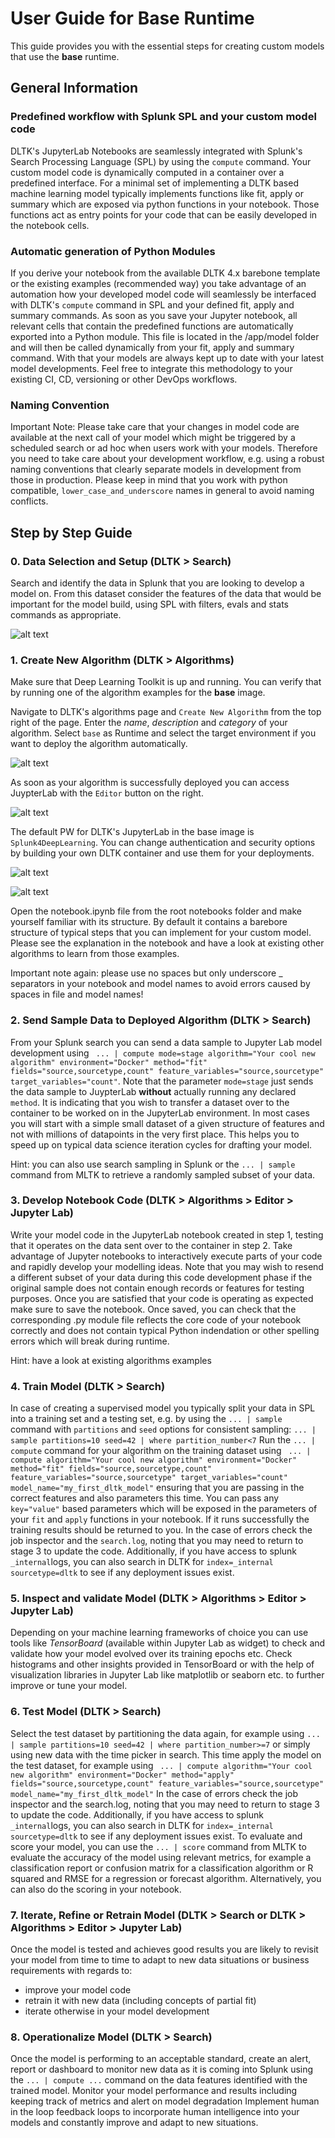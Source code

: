 # User Guide for Base Runtime 

This guide provides you with the essential steps for creating custom models that use the **base** runtime.

## General Information
### Predefined workflow with Splunk SPL and your custom model code
DLTK's JupyterLab Notebooks are seamlessly integrated with Splunk's Search Processing Language (SPL) by using the `compute` command. Your custom model code is dynamically computed in a container over a predefined interface. For a minimal set of implementing a DLTK based machine learning model typically implements functions like fit, apply or summary which are exposed via python functions in your notebook. Those functions act as entry points for your code that can be easily developed in the notebook cells.

### Automatic generation of Python Modules
If you derive your notebook from the available DLTK 4.x barebone template or the existing examples (recommended way) you take advantage of an automation how your developed model code will seamlessly be interfaced with DLTK's `compute` command in SPL and your defined fit, apply and summary commands. As soon as you save your Jupyter notebook, all relevant cells that contain the predefined functions are automatically exported into a Python module. This file is located in the /app/model folder and will then be called dynamically from your fit, apply and summary command. With that your models are always kept up to date with your latest model developments. Feel free to integrate this methodology to your existing CI, CD, versioning or other DevOps workflows.

### Naming Convention
Important Note: Please take care that your changes in model code are available at the next call of your model which might be triggered by a scheduled search or ad hoc when users work with your models. Therefore you need to take care about your development workflow, e.g. using a robust naming conventions that clearly separate models in development from those in production. Please keep in mind that you work with python compatible, `lower_case_and_underscore` names in general to avoid naming conflicts. 

## Step by Step Guide

### 0. Data Selection and Setup (DLTK > Search)
Search and identify the data in Splunk that you are looking to develop a model on.
From this dataset consider the features of the data that would be important for the model build, using SPL with filters, evals and stats commands as appropriate.

![alt text](./images/0_search.png "Step 0: search for data in Splunk")

### 1. Create New Algorithm (DLTK > Algorithms)
Make sure that Deep Learning Toolkit is up and running. You can verify that by running one of the algorithm examples for the **base** image.

Navigate to DLTK's algorithms page and `Create New Algorithm` from the top right of the page. Enter the *name*, *description* and *category* of your algorithm. Select `base` as Runtime and select the target environment if you want to deploy the algorithm automatically.

![alt text](./images/1_create_algorithm.png "Step 1.1: create algorithm in DLTK")

As soon as your algorithm is successfully deployed you can access JuypterLab with the `Editor` button on the right.

![alt text](./images/1_deployed_editor.png "Step 1.2: access editor of the deployed algorithm")

The default PW for DLTK's JupyterLab in the base image is `Splunk4DeepLearning`. You can change authentication and security options by building your own DLTK container and use them for your deployments.

![alt text](./images/1_juypter_login.png "Step 1.3: login to Juypter Lab")

![alt text](./images/1_juypter_lab.png "Step 1.4: open predefined juypter lab notebook for your algorithm")

Open the notebook.ipynb file from the root notebooks folder and make yourself familiar with its structure. By default it contains a barebore structure of typical steps that you can implement for your custom model. Please see the explanation in the notebook and have a look at existing other algorithms to learn from those examples.

Important note again: please use no spaces but only underscore _ separators in your notebook and model names to avoid errors caused by spaces in file and model names!

### 2. Send Sample Data to Deployed Algorithm (DLTK > Search)
From your Splunk search you can send a data sample to Jupyter Lab model development using ` ... | compute mode=stage algorithm="Your cool new algorithm" environment="Docker" method="fit" fields="source,sourcetype,count" feature_variables="source,sourcetype" target_variables="count"`. Note that the parameter `mode=stage` just sends the data sample to JuypterLab **without** actually running any declared `method`. It is indicating that you wish to transfer a dataset over to the container to be worked on in the JupyterLab environment. In most cases you will start with a simple small dataset of a given structure of features and not with millions of datapoints in the very first place. This helps you to speed up on typical data science iteration cycles for drafting your model.

Hint: you can also use search sampling in Splunk or the `... | sample` command from MLTK to retrieve a randomly sampled subset of your data.

### 3. Develop Notebook Code (DLTK > Algorithms > Editor > Jupyter Lab)
Write your model code in the JupyterLab notebook created in step 1, testing that it operates on the data sent over to the container in step 2. Take advantage of Jupyter notebooks to interactively execute parts of your code and rapidly develop your modelling ideas.
Note that you may wish to resend a different subset of your data during this code development phase if the original sample does not contain enough records or features for testing purposes. Once you are satisfied that your code is operating as expected make sure to save the notebook.
Once saved, you can check that the corresponding .py module file reflects the core code of your notebook correctly and does not contain typical Python indendation or other spelling errors which will break during runtime.

Hint: have a look at existing algorithms examples

### 4. Train Model (DLTK > Search)
In case of creating a supervised model you typically split your data in SPL into a training set and a testing set, e.g. by using the `... | sample` command with `partitions` and `seed` options for consistent sampling: `... | sample partitions=10 seed=42 | where partition_number<7`
Run the `... | compute` command for your algorithm on the training dataset using ` ... | compute algorithm="Your cool new algorithm" environment="Docker" method="fit" fields="source,sourcetype,count" feature_variables="source,sourcetype" target_variables="count" model_name="my_first_dltk_model"` ensuring that you are passing in the correct features and also parameters this time. You can pass any `key="value"` based parameters which will be exposed in the parameters of your `fit` and `apply` functions in your notebook. If it runs successfully the training results should be returned to you. In the case of errors check the job inspector and the `search.log`, noting that you may need to return to stage 3 to update the code. Additionally, if you have access to splunk `_internal`logs, you can also search in DLTK for `index=_internal sourcetype=dltk` to see if any deployment issues exist.

### 5. Inspect and validate Model (DLTK > Algorithms > Editor > Jupyter Lab)
Depending on your machine learning frameworks of choice you can use tools like *TensorBoard* (available within Jupyter Lab as widget) to check and validate how your model evolved over its training epochs etc.
Check histograms and other insights provided in TensorBoard or with the help of visualization libraries in Jupyter Lab like matplotlib or seaborn etc. to further improve or tune your model.

### 6. Test Model (DLTK > Search)
Select the test dataset by partitioning the data again, for example using `... | sample partitions=10 seed=42 | where partition_number>=7` or simply using new data with the time picker in search.
This time apply the model on the test dataset, for example using ` ... | compute algorithm="Your cool new algorithm" environment="Docker" method="apply" fields="source,sourcetype,count" feature_variables="source,sourcetype" model_name="my_first_dltk_model"`
In the case of errors check the job inspector and the search.log, noting that you may need to return to stage 3 to update the code. Additionally, if you have access to splunk `_internal`logs, you can also search in DLTK for `index=_internal sourcetype=dltk` to see if any deployment issues exist.
To evaluate and score your model, you can use the `... | score` command from MLTK to evaluate the accuracy of the model using relevant metrics, for example a classification report or confusion matrix for a classification algorithm or R squared and RMSE for a regression or forecast algorithm. Alternatively, you can also do the scoring in your notebook.
### 7. Iterate, Refine or Retrain Model (DLTK > Search or DLTK > Algorithms > Editor > Jupyter Lab)
Once the model is tested and achieves good results you are likely to revisit your model from time to time to adapt to new data situations or business requirements with regards to:
- improve your model code
- retrain it with new data (including concepts of partial fit)
- iterate otherwise in your model development

### 8. Operationalize Model (DLTK > Search)
Once the model is performing to an acceptable standard, create an alert, report or dashboard to monitor new data as it is coming into Splunk using the `... | compute ...` command on the data features identified with the trained model.
Monitor your model performance and results including keeping track of metrics and alert on model degradation
Implement human in the loop feedback loops to incorporate human intelligence into your models and constantly improve and adapt to new situations.


